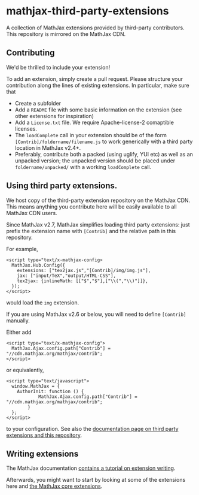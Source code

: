 mathjax-third-party-extensions
==============================

A collection of MathJax extensions provided by third-party contributors. This repository is mirrored on the MathJax CDN.

## Contributing

We'd be thrilled to include your extension! 

To add an extension, simply create a pull request. Please structure your contribution along the lines of existing extensions. In particular, make sure that

* Create a subfolder
* Add a `README` file with some basic information on the extension (see other extensions for inspiration)
* Add a `License.txt` file. We require Apache-license-2 comaptible licenses.
* The `loadComplete` call in your extension should be of the form `[Contrib]/foldername/filename.js` to work generically with a third party location in MathJax v2.4+.
* Preferably, contribute both a packed (using uglify, YUI etc) as well as an unpacked version; the unpacked version should be placed under `foldername/unpacked/` with a working `loadComplete` call.


## Using third party extensions.

We host  copy of the third-party extension repository on the MathJax CDN. This means anything you contribute here will be easily available to all MathJax CDN users.

Since MathJax v2.7, MathJax simplifies loading third party extensions: just prefix the extension name with `[Contrib]` and the relative path in this repository.

For example,

    <script type="text/x-mathjax-config>
      MathJax.Hub.Config({
        extensions: ["tex2jax.js","[Contrib]/img/img.js"],
        jax: ["input/TeX","output/HTML-CSS"],
        tex2jax: {inlineMath: [["$","$"],["\\(","\\)"]]},
      });
    </script>
    
would load the `img` extension.

If you are using MathJax v2.6 or below, you will need to define `[Contrib]` manually. 

Either add

    <script type="text/x-mathjax-config">
      MathJax.Ajax.config.path["Contrib"] = "//cdn.mathjax.org/mathjax/contrib";
    </script>

or equivalently,

    <script type="text/javascript">
      window.MathJax = {
        AuthorInit: function () {
                MathJax.Ajax.config.path["Contrib"] = "//cdn.mathjax.org/mathjax/contrib";
            }
      };
    </script>

to your configuration. See also the [documentation page on third party extensions and this repository](http://docs.mathjax.org/en/latest/options/ThirdParty.html#mathjax-third-party-extension-repository).

## Writing extensions

The MathJax documentation [contains a tutorial on extension writing](http://docs.mathjax.org/en/latest/advanced/extension-writing.html).

Afterwards, you might want to start by looking at some of the extensions here and [the MathJax core extensions](http://github.com/mathjax/MathJax/tree/master/unpacked/extensions).
